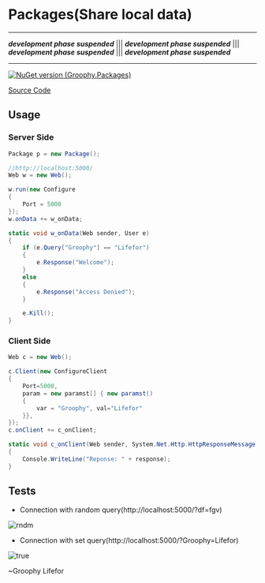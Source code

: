 # Packages(Share local data)


---------------------------------
  ***development phase suspended*** ||| ***development phase suspended*** ||| ***development phase suspended*** ||| ***development phase suspended*** 

---------------------------------


[![NuGet version (Groophy.Packages)](https://img.shields.io/nuget/v/Groophy.Packages.svg?style=flat-square)](https://www.nuget.org/packages/Groophy.LangPackage/)

[Source Code](https://github.com/Groophy-Inc/Groophy.Packages/blob/main/Groophy.Packages/Web.cs)

## Usage

### Server Side
```c#
Package p = new Package();

//http://localhost:5000/
Web w = new Web();

w.run(new Configure
{
    Port = 5000
});
w.onData += w_onData;
```

```c#
static void w_onData(Web sender, User e)
{
    if (e.Query["Groophy"] == "Lifefor")
    {
        e.Response("Welcome");
    }
    else
    {
        e.Response("Access Denied");
    }

    e.Kill();
}
```

### Client Side
```c#
Web c = new Web();

c.Client(new ConfigureClient
{
    Port=5000,
    param = new paramst[] { new paramst()
    {
        var = "Groophy", val="Lifefor"
    }},
});
c.onClient += c_onClient;
```

```c#
static void c_onClient(Web sender, System.Net.Http.HttpResponseMessage Context, string response)
{
    Console.WriteLine("Reponse: " + response);
}
```

## Tests
 - Connection with random query(http://localhost:5000/?df=fgv)

![rndm](https://user-images.githubusercontent.com/77299279/147703875-0c1b1051-e322-4971-98d9-8539aefe90b4.PNG)

 - Connection with set query(http://localhost:5000/?Groophy=Lifefor)
 
![true](https://user-images.githubusercontent.com/77299279/147703926-503a0675-b170-470e-b786-5cee89904d97.PNG)

~Groophy Lifefor
